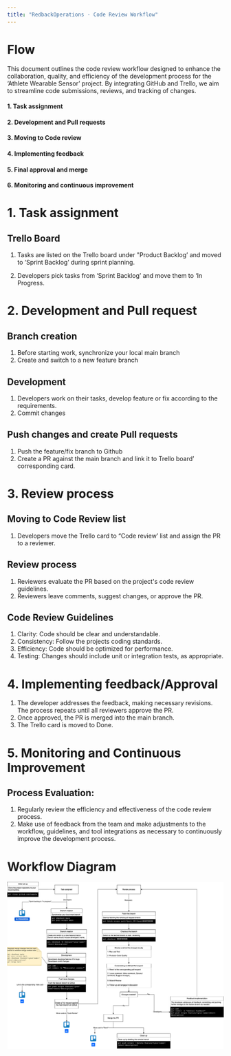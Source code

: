 ```yaml
---
title: "RedbackOperations - Code Review Workflow"
---
```


# Flow

This document outlines the code review workflow designed to enhance the collaboration, quality, and efficiency of the development process for the ‘Athlete Wearable Sensor’ project. By integrating GitHub and Trello, we aim to streamline code submissions, reviews, and tracking of changes.

#### 1. Task assignment

#### 2. Development and Pull requests

#### 3. Moving to Code review

#### 4. Implementing feedback

#### 5. Final approval and merge

#### 6. Monitoring and continuous improvement

# 1. Task assignment

## Trello Board

1. Tasks are listed on the Trello board under "Product Backlog’ and moved to ‘Sprint Backlog’ during sprint planning.

2. Developers pick tasks from ‘Sprint Backlog’ and move them to ‘In Progress.


# 2. Development and Pull request

## Branch creation

1. Before starting work, synchronize your local main branch
2. Create and switch to a new feature branch

## Development

1. Developers work on their tasks, develop feature or fix according to the requirements.
2. Commit changes


## Push changes and create Pull requests

1. Push the feature/fix branch to Github
2. Create a PR against the main branch and link it to Trello board’ corresponding card.

# 3. Review process

## Moving to Code Review list

1. Developers move the Trello card to “Code review’ list and assign the PR to a reviewer.

## Review process

1. Reviewers evaluate the PR based on the project's code review guidelines.
2. Reviewers leave comments, suggest changes, or approve the PR.

## Code Review Guidelines

1. Clarity: Code should be clear and understandable.
2. Consistency: Follow the projects coding standards.
3. Efficiency: Code should be optimized for performance.
4. Testing: Changes should include unit or integration tests, as appropriate.

# 4. Implementing feedback/Approval

1. The developer addresses the feedback, making necessary revisions. The process repeats until all reviewers approve the PR.
2. Once approved, the PR is merged into the main branch.
3. The Trello card is moved to Done.

# 5. Monitoring and Continuous Improvement

## Process Evaluation:

1. Regularly review the efficiency and effectiveness of the code review process.
2. Make use of feedback from the team and make adjustments to the workflow, guidelines, and tool integrations as necessary to continuously improve the development process.

# Workflow Diagram 

![](Code_Review_Workflow.png)



